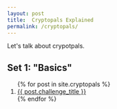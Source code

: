 ```yaml
---
layout: post
title:  Cryptopals Explained
permalink: /cryptopals/
---
```


Let's talk about crypotpals.

## Set 1: "Basics"
<ol start="1">
  {% for post in site.cryptopals %}
    <li>
      <a href="{{post.url}}">
        {{ post.challenge_title }}
      </a>
    </li>
  {% endfor %}
</ol>